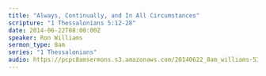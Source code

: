 ```yaml
---
title: "Always, Continually, and In All Circumstances"
scripture: "1 Thessalonians 5:12-28"
date: 2014-06-22T08:00:00Z
speaker: Ron Williams
sermon_type: 8am
series: "1 Thessalonians"
audio: https://pcpc8amsermons.s3.amazonaws.com/20140622_8am_williams-53a86e365659c.mp3 
---
```



